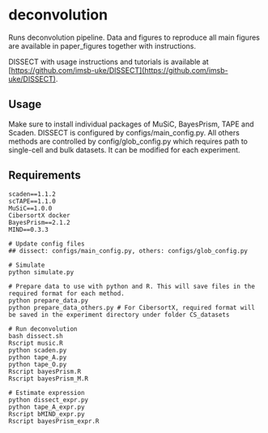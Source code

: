 # deconvolution
Runs deconvolution pipeline. 
Data and figures to reproduce all main figures are available in paper_figures together with instructions. 

DISSECT with usage instructions and tutorials is available at [https://github.com/imsb-uke/DISSECT](https://github.com/imsb-uke/DISSECT).

## Usage
Make sure to install individual packages of MuSiC, BayesPrism, TAPE and Scaden. DISSECT is configured by configs/main_config.py. All others methods are controlled by config/glob_config.py which requires path to single-cell and bulk datasets. It can be modified for each experiment.

## Requirements
```
scaden==1.1.2
scTAPE==1.1.0
MuSiC==1.0.0
CibersortX docker
BayesPrism==2.1.2
MIND==0.3.3

```

```
# Update config files
## dissect: configs/main_config.py, others: configs/glob_config.py

# Simulate
python simulate.py

# Prepare data to use with python and R. This will save files in the required format for each method.
python prepare_data.py
python prepare_data_others.py # For CibersortX, required format will be saved in the experiment directory under folder CS_datasets

# Run deconvolution
bash dissect.sh
Rscript music.R
python scaden.py
python tape_A.py
python tape_O.py
Rscript bayesPrism.R
Rscript bayesPrism_M.R

# Estimate expression
python dissect_expr.py
python tape_A_expr.py
Rscript bMIND_expr.py
Rscript bayesPrism_expr.R
```
